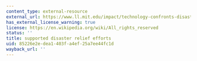 ```yaml
---
content_type: external-resource
external_url: https://www.ll.mit.edu/impact/technology-confronts-disaster
has_external_license_warning: true
license: https://en.wikipedia.org/wiki/All_rights_reserved
status: ''
title: supported disaster relief efforts
uid: 85226e2e-dea1-403f-a4ef-25a7ee44fc1d
wayback_url: ''
---
```

